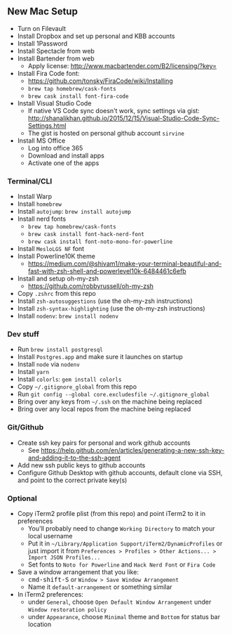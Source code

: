 ## New Mac Setup

* Turn on Filevault
* Install Dropbox and set up personal and KBB accounts
* Install 1Password
* Install Spectacle from web
* Install Bartender from web
  * Apply license: http://www.macbartender.com/B2/licensing/?key=<key>
* Install Fira Code font: 
  * https://github.com/tonsky/FiraCode/wiki/Installing
  * `brew tap homebrew/cask-fonts`
  * `brew cask install font-fira-code`
* Install Visual Studio Code
  * If native VS Code sync doesn't work, sync settings via gist: http://shanalikhan.github.io/2015/12/15/Visual-Studio-Code-Sync-Settings.html
  * The gist is hosted on personal github account `sirvine`
* Install MS Office
  * Log into office 365
  * Download and install apps
  * Activate one of the apps

### Terminal/CLI

* Install Warp
* Install `homebrew`
* Install `autojump`: `brew install autojump`
* Install nerd fonts
  * `brew tap homebrew/cask-fonts`
  * `brew cask install font-hack-nerd-font`
  * `brew cask install font-noto-mono-for-powerline`
* Install `MesloLGS NF` font
* Install Powerline10K theme
  	* https://medium.com/@shivam1/make-your-terminal-beautiful-and-fast-with-zsh-shell-and-powerlevel10k-6484461c6efb
* Install and setup oh-my-zsh
	* https://github.com/robbyrussell/oh-my-zsh
* Copy `.zshrc` from this repo
* Install `zsh-autosuggestions` (use the oh-my-zsh instructions)
* Install `zsh-syntax-highlighting` (use the oh-my-zsh instructions)
* Install `nodenv`: `brew install nodenv`

### Dev stuff

* Run `brew install postgresql`
* Install `Postgres.app` and make sure it launches on startup
* Install `node` via `nodenv`
* Install `yarn`
* Install `colorls`: `gem install colorls`
* Copy `~/.gitignore_global` from this repo
* Run `git config --global core.excludesfile ~/.gitignore_global`
* Bring over any keys from `~/.ssh` on the machine being replaced
* Bring over any local repos from the machine being replaced

### Git/Github

* Create ssh key pairs for personal and work github accounts
	* See https://help.github.com/en/articles/generating-a-new-ssh-key-and-adding-it-to-the-ssh-agent
* Add new ssh public keys to github accounts
* Configure Github Desktop with github accounts, default clone via SSH, and point to the correct private key(s)

### Optional
* Copy iTerm2 profile plist (from this repo) and point iTerm2 to it in preferences
	* You'll probably need to change `Working Directory` to match your local username
  * Put it in `~/Library/Application Support/iTerm2/DynamicProfiles` or just import it from `Preferences > Profiles > Other Actions... > Import JSON Profiles...`
  * Set fonts to `Noto for Powerline` and `Hack Nerd Font` or `Fira Code`
* Save a window arrangement that you like:
  * <kbd>cmd-shift-S</kbd> or `Window > Save Window Arrangement`
  * Name it `default-arrangement` or something similar
* In iTerm2 preferences:
  * under `General`, choose `Open Default Window Arrangement` under `Window restoration policy`
  * under `Appearance`, choose `Minimal` theme and `Bottom` for status bar location
